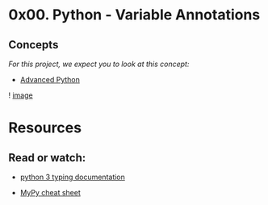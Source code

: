 # 0x00. Python - Variable Annotations

## Concepts

*For this project, we expect you to look at this concept:*

* [Advanced Python](https://intranet.alxswe.com/concepts/554)

! [image](https://i.redd.it/y9y25tefi5401.png)

# Resources

## Read or watch:

* [python 3 typing documentation](https://docs.python.org/3/library/typing.html)

* [MyPy cheat sheet](https://mypy.readthedocs.io/en/latest/cheat_sheet_py3.html)
